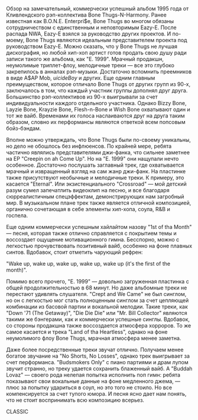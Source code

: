 Обзор на замечательный, коммерчески успешный альбом 1995 года от Кливлендского рэп-коллектива Bone Thugs-N-Harmony. Ранее известная как B.O.N.E. Enterpri$e, Bone Thugs во многом обязаны сотрудничеством с единственным и неповторимым Eazy-E. После распада NWA, Eazy-E взялся за руководство других проектов. И по-моему, Bone Thugs являются идеальным представителем проекта под руководством Eazy-E. Можно сказать, что у Bone Thugs не лучшая дискография, но любой хип-хоп артист готов продать свою душу ради записи такого же альбома, как "E. 1999". Мрачный продакшн, неумолимые триплет-флоу, мелодичные треки — все это глубоко закрепилось в анналах рэп-музыки. Достаточно вспомнить преемников в виде A$AP Mob, $uicideBoy$ и других. Еще одним главным преимуществом, которое отличало Bone Thugs от других групп из 90-х, заключалось в том, что каждый участник группы дополнял друг друга. Большинство рэп-коллективов из 90-х выигрывали за счет индивидуальности каждого отдельного участника. Однако Bizzy Bone, Layzie Bone, Krayzie Bone, Flesh-n-Bone и Wish Bone охватывают один и тот же вайб. Временами их голоса наслаиваются друг на друга таким образом, словно их перформансы являются ответкой всем попсовым бойз-бэндам.

Вполне можно утверждать, что Bone Thugs были по-своему уникальны, но дело не обошлось без инфлюенсов. По крайней мере, ребята частично являлись представителями джи-фанка, что сильнее заметнее на EP "Creepin on ah Come Up". Но на "E. 1999" они нащупали нечто особенное. Достаточно послушать заглавный трек, где охватывается мрачный и извращенный взгляд на сам жанр джи-фанк. На пластинке также присутствуют необычные и мелодичные треки. К примеру, это касается "Eternal". Или экзистенциального "Crossroad" — мой детский разум сумел запечатлить видеоклип на песню, и все благодаря сюрреалистичным спецэффектам, демонстрирующих нам загробный мир. В музыкальном плане трек также является отличной композицией, органично сочетающая в себе элементы хип-хопа, соула, R&B и госпела.

Еще одним коммерчески успешным хайлайтом назову "1st of tha Month" — песня, которая также отлично справляется с покрытием темы и воссоздает ощущение мотивационного гимна. Бесспорно, можно с легкостью прочувствовать позитивный вайб, особенно на фоне плавных синтов. Вдобавок, стоит отметить чарующий рефрен:

"Wake up, wake up, wake up, wake up, wake up (it's the first of the month)".

Помимо всего прочего, "E. 1999" — довольно загруженная пластинка с общей продолжительностью в 68 минут. Но даже альбомные треки не перестают удивлять слушателя. "Crept and We Came" не был синглом, но он с легкостью мог стать полноценным синглом за счет цепляющей комбинации из басовой партии и вокальной мелодии. Такие треки, как "Down '71 (The Getaway)", "Die Die Die" или "Mr. Bill Collector" являются такими же бэнгерами, как и коммерчески успешные синглы. Вдобавок, со стороны продакшна также воссоздается атмосфера хорроров. То же самое касается и трека "Land of tha Heartless", однако на фоне неумолимого флоу Bone Thugs, мрачная атмосфера менее заметна.

Даже более посредственные треки звучат отлично. Получаем менее богатое звучание на "No Shorts, No Losses", однако трек выигрывает за счет перформанса. "Budsmokers Only" с пиано партиями и драм лупом звучит странно, но треку удается сохранить блаженный вайб. А "Buddah Lovaz" — своего рода нелепая попытка исполнить поп гимн: ребята показывают свои вокальные данные на фоне медленного джема, — плюс за попытку удариться в соул, но это того не стоило. Но все компенсируется за счет тупого юмора. И песня ясно дает нам понять, что не стоит воспринимать всю композицию всерьез.

CLASSIC
